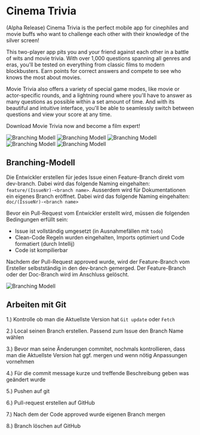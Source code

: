 # Cinema Trivia


(Alpha Release)
Cinema Trivia is the perfect mobile app for cinephiles and movie buffs who want to challenge each other with their knowledge of the silver screen!

This two-player app pits you and your friend against each other in a battle of wits and movie trivia. With over 1,000 questions spanning all genres and eras, you'll be tested on everything from classic films to modern blockbusters. Earn points for correct answers and compete to see who knows the most about movies.

Movie Trivia also offers a variety of special game modes, like movie or actor-specific rounds, and a lightning round where you'll have to answer as many questions as possible within a set amount of time. And with its beautiful and intuitive interface, you'll be able to seamlessly switch between questions and view your score at any time.

Download Movie Trivia now and become a film expert!

![Branching Modell](doc/getStarted.png) ![Branching Modell](doc/firstPage.png) ![Branching Modell](doc/firstPage2.png) ![Branching Modell](doc/trivia_modus.png) ![Branching Modell](doc/trivia_modus_answer.png)

## Branching-Modell

Die Entwickler erstellen für jedes Issue einen Feature-Branch direkt vom dev-branch.
Dabei wird das folgende Naming eingehalten: `feature/(IssueNr)-<branch name>`. Ausserdem wird für
Dokumentationen ein eigenes Branch eröffnet. Dabei wird das folgende Naming eingehalten: `doc/(IssueNr)-<branch name>`

Bevor ein Pull-Request vom Entwickler erstellt wird, müssen die folgenden Bedingungen erfüllt sein:

* Issue ist vollständig umgesetzt (in Ausnahmefällen mit `todo`)
* Clean-Code Regeln wurden eingehalten, Imports optimiert und Code formatiert (durch Intellij)
* Code ist kompilierbar

Nachdem der Pull-Request approved wurde, wird der Feature-Branch vom Ersteller
selbstständig in den dev-branch gemerged. Der Feature-Branch oder der Doc-Branch wird im Anschluss gelöscht.

![Branching Modell](doc/branching_modell.png)

## Arbeiten mit Git
1.) Kontrolle ob man die Aktuellste Version hat `Git update` oder `Fetch`

2.) Local seinen Branch erstellen. Passend zum Issue den Branch Name wählen

3.) Bevor man seine Änderungen commitet, nochmals kontrollieren, dass man die Aktuellste Version hat 
     ggf. mergen und wenn nötig Anpassungen vornehmen

4.) Für die commit message kurze und treffende Beschreibung geben was geändert wurde

5.) Pushen auf git

6.) Pull-request erstellen auf GitHub

7.) Nach dem der Code approved wurde eigenen Branch mergen

8.) Branch löschen auf GitHub


